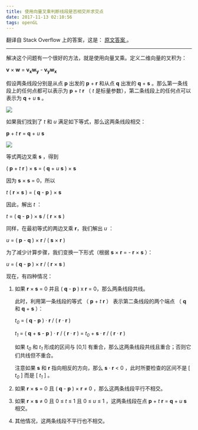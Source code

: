 ```yaml
---
title: 使用向量叉乘判断线段是否相交并求交点
date: 2017-11-13 02:10:56
tags: openGL
---
```

翻译自 Stack Overflow 上的答案，这是： [原文答案 ](https://stackoverflow.com/a/565282/7526989) 。

---

解决这个问题有一个很好的方法，就是使用向量叉乘。定义二维向量的叉积为：

**v** × **w** = **v<sub>x</sub>w<sub>y</sub>** - **v<sub>y</sub>w<sub>x</sub>**



假设两条线段分别是从点 **p** 出发的 **p** + **r** 和从点 **q** 出发的 **q** + **s** 。那么第一条线段上的任何点都可以表示为 **p** + *t* **r** （ *t* 是标量参数），第二条线段上的任何点可以表示为 **q** + *u* **s**  。

![](http://qiniu1.letow.top/blog-2017-11-13-1.18.png)

<!--more-->

如果我们找到了 *t* 和 *u* 满足如下等式，那么这两条线段相交：

**p** + *t* **r** = **q** + *u* **s**

![](http://qiniu1.letow.top/blog-2017-11-13-1.19.png)



等式两边叉乘 **s** ，得到

( **p** + *t* **r** ) × **s** = ( **q** + *u* **s** ) × **s**

因为 **s** × **s** = 0，所以

*t* ( **r** × **s** ) = ( **q** - **p** ) × **s**

因此，解出 *t* ：

*t* = ( **q** - **p** ) × **s** / ( **r** × **s** )

同样，在最初等式的两边叉乘 **r**，我们解出 *u* ：

*u* = ( **p** - **q** ) × **r** / ( **s** × **r** )

为了减少计算步骤，我们变换一下形式（根据 **s** × **r** = - **r** × **s** ）：

*u* = ( **q** - **p** ) × **r** / ( **r** × **s** )

现在，有四种情况：

1. 如果 **r** × **s** = 0 并且 ( **q** - **p** ) x **r** = 0，那么两条线段共线。

   此时，利用第一条线段的等式 （ **p** + *t* **r** ） 表示第二条线段的两个端点 （ **q** 和 **q** + **s** ）：

   *t<sub>0</sub>* = ( **q** - **p** ) · **r** / ( **r** · **r** )

   *t<sub>1</sub>* = ( **q** + **s** - **p** ) · **r** / ( **r** · **r** ) = *t<sub>0</sub>* + **s** · **r** / ( **r** · **r** )

   如果 *t<sub>0</sub>* 和 *t<sub>1</sub>* 形成的区间与 [0,1] 有重合，那么这两条线段共线且重合；否则它们共线但不重合。

   注意如果 **s** 和 **r** 指向相反的方向，那么 **s** · **r** < 0 ，此时所要检查的区间不是 [ *t<sub>0</sub>* ] 而是 [ *t<sub>1</sub>* ] 。

2. 如果 **r** × **s** = 0 且 ( **q** - **p** ) × **r** ≠ 0 ，那么这两条线段平行不相交。

3. 如果 **r** × **s** ≠ 0 且 0 ≤ *t* ≤ 1 且 0 ≤ *u* ≤ 1 ，这两条线段在点 **p** + *t* **r** = **q** + *u* **s** 相交。

4. 其他情况，这两条线段不平行也不相交。


